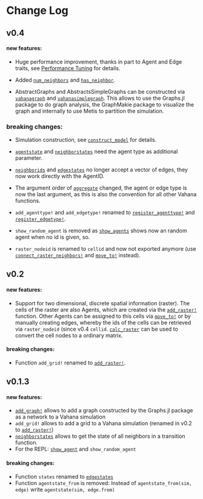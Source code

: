 # Change Log

## v0.4
#### new features:
- Huge performance improvement, thanks in part to Agent and Edge
  traits, see [Performance Tuning](performance.md) for details.

- Added [`num_neighbors`](@ref) and [`has_neighbor`](@ref).

- AbstractGraphs and AbstractsSimpleGraphs can be constructed via
  [`vahanagraph`](@ref) and [`vahanasimplegraph`](@ref). This allows
  to use the Graphs.jl package to do graph analysis, the GraphMakie
  package to visualize the graph and internally to use Metis to
  partition the simulation.

### breaking changes:
- Simulation construction, see [`construct_model`](@ref) for details.

- [`agentstate`](@ref) and [`neighborstates`](@ref) need the agent
  type as additional parameter.

- [`neighborids`](@ref) and [`edgestates`](@ref) no longer accept a
  vector of edges, they now work directly with the AgentID.

- The argument order of [`aggregate`](@ref) changed, the agent or edge
  type is now the last argument, as this is also the convention for
  all other Vahana functions.
  
- `add_agenttype!` and `add_edgetype!` renamed to [`register_agenttype!`](@ref)
  and [`register_edgetype!`](@ref).
  
- `show_random_agent` is removed as [`show_agents`](@ref) shows now an
  random agent when no id is given, so.
  
- `raster_nodeid` is renamed to `cellid` and now not exported anymore (use 
  [`connect_raster_neighbors!`](@ref) and [`move_to!`](@ref) instead).

## v0.2
#### new features:
- Support for two dimensional, discrete spatial information (raster).
  The cells of the raster are also Agents, which are created via the
  [`add_raster!`](@ref) function. Other Agents can be assigned to this
  cells via [`move_to!`](@ref) or by manually creating edges, whereby
  the ids of the cells can be retrieved via `raster_nodeid` (since
  v0.4 `cellid`. [`calc_raster`](@ref) can be used to convert
  the cell nodes to a ordinary matrix.

#### breaking changes:
- Function `add_grid!` renamed to [`add_raster!`](@ref).

## v0.1.3

#### new features:
- [`add_graph!`](@ref) allows to add a graph constructed by the Graphs.jl
  package as a network to a Vahana simulation
- `add_grid!` allows to add a grid to a Vahana simulation (renamed in v0.2 to [`add_raster!`](@ref))
- [`neighborstates`](@ref) allows to get the state of all
  neighbors in a transition function.
- For the REPL: [`show_agent`](@ref) and `show_random_agent`
#### breaking changes:
- Function `states` renamed to [`edgestates`](@ref)
- Function `agentstate_from` is removed:
  Instead of `agentstate_from(sim, edge)` write `agentstate(sim, edge.from)`
